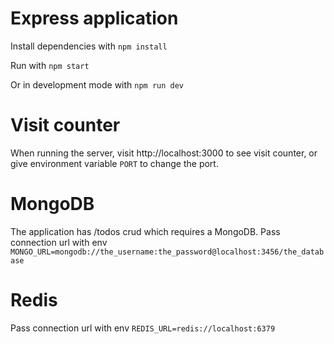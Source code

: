 # Express application

Install dependencies with `npm install`

Run with `npm start`

Or in development mode with `npm run dev`

# Visit counter

When running the server, visit http://localhost:3000 to see visit counter, or give environment variable `PORT` to change the port.

# MongoDB

The application has /todos crud which requires a MongoDB. Pass connection url with env `MONGO_URL=mongodb://the_username:the_password@localhost:3456/the_database`



# Redis

Pass connection url with env `REDIS_URL=redis://localhost:6379` 

